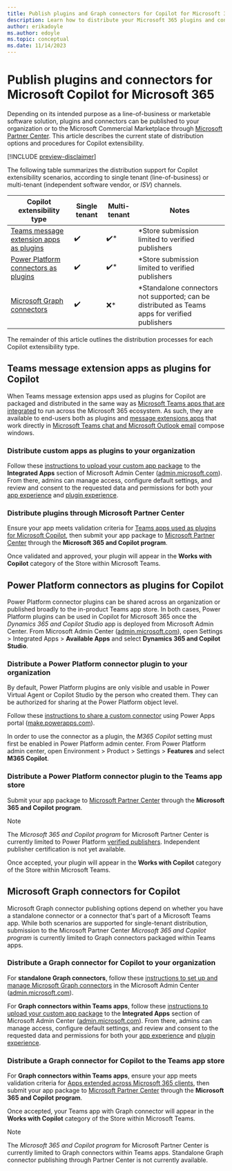 ```yaml
---
title: Publish plugins and Graph connectors for Copilot for Microsoft 365
description: Learn how to distribute your Microsoft 365 plugins and connectors to your organization or the Microsoft Commercial Marketplace
author: erikadoyle
ms.author: edoyle
ms.topic: conceptual
ms.date: 11/14/2023
---
```


# Publish plugins and connectors for Microsoft Copilot for Microsoft 365

Depending on its intended purpose as a line-of-business or marketable software solution, plugins and connectors can be published to your organization or to the Microsoft Commercial Marketplace through [Microsoft Partner Center](https://partner.microsoft.com). This article describes the current state of distribution options and procedures for Copilot extensibility.

[!INCLUDE [preview-disclaimer](includes/preview-disclaimer.md)]

The following table summarizes the distribution support for Copilot extensibility scenarios, according to single tenant (line-of-business) or multi-tenant (independent software vendor, or *ISV*) channels.

|Copilot extensibility type  | Single tenant  | Multi-tenant| Notes|
|----------|-----------|------------|-----------|
|[Teams message extension apps as plugins](#teams-message-extension-apps-as-plugins-for-copilot) | ✔️ |✔️*|*Store submission limited to verified publishers|
|[Power Platform connectors as plugins](#power-platform-connectors-as-plugins-for-copilot)| ✔️|✔️*|*Store submission limited to verified publishers|
|[Microsoft Graph connectors](#microsoft-graph-connectors-for-copilot)| ✔️| ❌*| *Standalone connectors not supported; can be distributed as Teams apps for verified publishers|

The remainder of this article outlines the distribution processes for each Copilot extensibility type.

## Teams message extension apps as plugins for Copilot

When Teams message extension apps used as plugins for Copilot are packaged and distributed in the same way as [Microsoft Teams apps that are integrated](/microsoft-365/admin/manage/test-and-deploy-microsoft-365-apps) to run across the Microsoft 365 ecosystem. As such, they are available to end-users both as plugins and [message extensions apps](/microsoftteams/platform/m365-apps/extend-m365-teams-message-extension) that work directly in [Microsoft Teams chat and Microsoft Outlook email](/microsoftteams/platform/m365-apps/overview#personal-tabs-and-messaging-extensions-in-outlook-and-microsoft-365-app) compose windows.

### Distribute custom apps as plugins to your organization

Follow these [instructions to upload your custom app package](/microsoft-365/admin/manage/teams-apps-work-on-outlook-and-m365#upload-custom-teams-apps-that-work-on-outlook-and-the-microsoft-365-app) to the **Integrated Apps** section of Microsoft Admin Center ([admin.microsoft.com](https://admin.microsoft.com)). From there, admins can manage access, configure default settings, and review and consent to the requested data and permissions for both your [app experience](/microsoft-365/admin/manage/teams-apps-work-on-outlook-and-m365#how-to-manage-the-availability-of-an-app-in-your-organization) and [plugin experience](/microsoft-365/admin/manage/manage-plugins-for-copilot-in-integrated-apps).

### Distribute plugins through Microsoft Partner Center

Ensure your app meets validation criteria for [Teams apps used as plugins for Microsoft Copilot](/microsoftteams/platform/concepts/deploy-and-publish/appsource/prepare/teams-store-validation-guidelines?branch=pr-en-us-9402#teams-apps-extensible-as-microsoft-365-copilot-plugin), then submit your app package to [Microsoft Partner Center](https://partner.microsoft.com) through the **Microsoft 365 and Copilot program**.

Once validated and approved, your plugin will appear in the **Works with Copilot** category of the Store within Microsoft Teams.

## Power Platform connectors as plugins for Copilot

Power Platform connector plugins can be shared across an organization or published broadly to the in-product Teams app store. In both cases, Power Platform plugins can be used in Copilot for Microsoft 365 once the *Dynamics 365 and Copilot Studio* app is deployed from Microsoft Admin Center. From Microsoft Admin Center ([admin.microsoft.com](https://admin.microsoft.com)), open Settings > Integrated Apps > **Available Apps** and select **Dynamics 365 and Copilot Studio**.

### Distribute a Power Platform connector plugin to your organization

By default, Power Platform plugins are only visible and usable in Power Virtual Agent or Copilot Studio by the person who created them. They can be authorized for sharing at the Power Platform object level.

Follow these [instructions to share a custom connector](/connectors/custom-connectors/share) using Power Apps portal ([make.powerapps.com](https://make.powerapps.com/environments/customconnectors)).

In order to use the connector as a plugin, the *M365 Copilot* setting must first be enabled in Power Platform admin center. From Power Platform admin center, open Environment > Product > Settings > **Features** and select **M365 Copilot**.

### Distribute a Power Platform connector plugin to the Teams app store

Submit your app package to [Microsoft Partner Center](https://partner.microsoft.com) through the **Microsoft 365 and Copilot program**.

> [!NOTE]
> The *Microsoft 365 and Copilot program* for Microsoft Partner Center is currently limited to Power Platform [verified publishers](/connectors/custom-connectors/certification-submission). Independent publisher certification is not yet available.

Once accepted, your plugin will appear in the **Works with Copilot** category of the Store within Microsoft Teams.

## Microsoft Graph connectors for Copilot

Microsoft Graph connector publishing options depend on whether you have a standalone connector or a connector that's part of a Microsoft Teams app. While both scenarios are supported for single-tenant distribution, submission to the Microsoft Partner Center *Microsoft 365 and Copilot program* is currently limited to Graph connectors packaged within Teams apps.

### Distribute a Graph connector for Copilot to your organization

For **standalone Graph connectors**, follow these [instructions to set up and manage Microsoft Graph connectors](/microsoftsearch/configure-connector) in the Microsoft Admin Center ([admin.microsoft.com](https://admin.microsoft.com)).

For **Graph connectors within Teams apps**, follow these [instructions to upload your custom app package](/microsoft-365/admin/manage/teams-apps-work-on-outlook-and-m365#upload-custom-teams-apps-that-work-on-outlook-and-the-microsoft-365-app) to the **Integrated Apps** section of Microsoft Admin Center ([admin.microsoft.com](https://admin.microsoft.com)). From there, admins can manage access, configure default settings, and review and consent to the requested data and permissions for both your [app experience](/microsoft-365/admin/manage/teams-apps-work-on-outlook-and-m365#how-to-manage-the-availability-of-an-app-in-your-organization) and [plugin experience](/microsoft-365/admin/manage/manage-plugins-for-copilot-in-integrated-apps).

### Distribute a Graph connector for Copilot to the Teams app store

For **Graph connectors within Teams apps**, ensure your app meets validation criteria for [Apps extended across Microsoft 365 clients](/microsoftteams/platform/concepts/deploy-and-publish/appsource/prepare/teams-store-validation-guidelines#apps-extended-across-microsoft-365-clients), then submit your app package to [Microsoft Partner Center](https://partner.microsoft.com) through the **Microsoft 365 and Copilot program**.

Once accepted, your Teams app with Graph connector will appear in the **Works with Copilot** category of the Store within Microsoft Teams.

> [!NOTE]
> The *Microsoft 365 and Copilot program* for Microsoft Partner Center is currently limited to Graph connectors within Teams apps. Standalone Graph connector publishing through Partner Center is not currently available.
